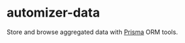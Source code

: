 # automizer-data
Store and browse aggregated data with [Prisma](https://github.com/prisma/prisma) ORM tools.